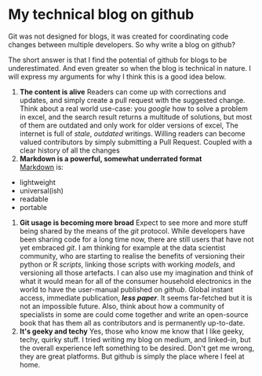 # My technical blog on github

Git was not designed for blogs, it was created for coordinating code changes between multiple developers. So why write a blog on github?

The short answer is that I find the potential of github for blogs to be underestimated. And even greater so when the blog is technical in nature. 
I will express my arguments for why I think this is a good idea below.
1. **The content is alive**
Readers can come up with corrections and updates, and simply create a pull request with the suggested change. 
Think about a real world use-case: you *google* how to solve a problem in excel, and the search result returns a multitude of solutions, but most of them are outdated and only work for older versions of excel, The internet is full of *stale*, *outdated* writings. Willing readers can become valued contributors by simply submitting a Pull Request. Coupled with a clear history of all the changes
1. **Markdown is a powerful, somewhat underrated format**  
[Markdown](https://en.wikipedia.org/wiki/Markdown) is:
  - lightweight
  - universal(ish)
  - readable
  - portable
1. **Git usage is becoming more broad**
Expect to see more and more stuff being shared by the means of the *git* protocol. 
While developers have been sharing code for a long time now, there are still users that have not yet embraced *git*. 
I am thinking for example at the data scientist community, who are starting to realise the benefits of versioning their python or R *scripts*, linking those scripts with working *models*, and versioning all those artefacts. 
I can also use my imagination and think of what it would mean for all of the consumer household electronics in the world to have the user-manual published on *github*. Global instant access, immediate publication, ***less paper***. It seems far-fetched but it is not an impossible future. 
Also, think about how a community of specialists in some are could come together and write an open-source book that has them all as contributors and is permanently up-to-date. 
1. **It's geeky and techy**
Yes, those who know me know that I like geeky, techy, quirky stuff. 
I tried writing my blog on medium, and linked-in, but the overall experience left something to be desired. Don't get me wrong, they are great platforms. But github is simply the place where I feel at home.

[This is where I place the links]:
[Markdown]:https://en.wikipedia.org/wiki/Markdown
